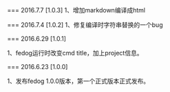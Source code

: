 ===
2016.7.7 [1.0.3]
1、增加markdown编译成html

===
2016.7.4 [1.0.2]
1、修复编译时字符串替换的一个bug

===
2016.6.29 [1.0.1]

1、fedog运行时改变cmd title，加上project信息。

===
2016.6.23 [1.0.0]

1、发布fedog 1.0.0版本，第一个正式版本正式发布。
